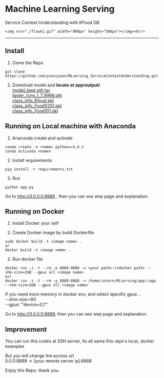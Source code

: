 # Machine Learning Serving

Service Context Understanding with KFood DB

    <img src="./flask1.gif" width="900px" height="506px"></img><br/>


---

## Install
1. Clone the Repo
```
git clone https://github.com/yunsujeon/MLserving_ServiceContextUnderstanding.git
```

2. Download model and **locate at app/output/**   
  [model_best.pth.tar](https://drive.google.com/file/d/123JNMX1n1LoxaTIuGy3K_9BYzfua6E7L/view?usp=sharing)   
  [faster_rcnn_1_7_9999.pth](https://drive.google.com/file/d/122ECul_6ByU2XrNUdSWlE7AB_zua--mf/view?usp=sharing)   
  [class_info_Kfood.pkl](https://drive.google.com/file/d/121GUhgUh4lsE_XhKneASHa3JXC5oBSvL/view?usp=sharing)   
  [class_info_FoodX251.pkl](https://drive.google.com/file/d/11ycaZIitI_ZK8dzvP0qaXKsoqosxOdAf/view?usp=sharing)   
  [class_info_Food101.pkl](https://drive.google.com/file/d/11srftNzO8Oxj1BwPhrvnYvDVE2ddPJCx/view?usp=sharing)   

## Running on Local machine with Anaconda

1. Anaconda create and activate
```
conda create -n <name> python==3.6.2
conda activate <name>
```

2. Install requirements
```
pip install -r requirements.txt
```
 
3. Run
```
python app.py
```
Go to http://0.0.0.0:8888 , then you can see wep page and explanation.


## Running on Docker

1. Install Docker your self

2. Create Docker image by build Dockerfile
```
sudo docker build -t <image name> .
or
docker build -t <image name> .
```

3. Run docker file
```
docker run -i -t --rm -p 8888:8888 -v <your path>:/<docker path> --shm-size=2GB --gpus all <image name>
ex)
docker run -i -t --rm -p 8888:8888 -v /home/intern/MLserving/app:/app --shm-size=2GB --gpus all <image name>

```
If you need more memory in docker env, and select specific gpus ..   
--shm-size=8G   
--gpus '"device=0,1"'   

Go to http://0.0.0.0:8888, then you can see wep page and explanation.

## Improvement

You can run this codes at SSH server, Its all same this repo's local, docker examples

But you will change the access url   
0.0.0:8888 -> [your remote server ip]:8888

Enjoy this Repo. thank you.
